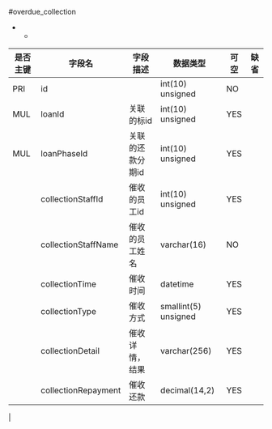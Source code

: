 #overdue_collection
* -
 
|是否主键	|字段名	|字段描述	|数据类型	|可空	|缺省	|
| --------|-----|-----|-----|-----|-----|
|PRI|id||int(10) unsigned|NO||
|MUL|loanId|关联的标id|int(10) unsigned|YES||
|MUL|loanPhaseId|关联的还款分期id|int(10) unsigned|YES||
||collectionStaffId|催收的员工id|int(10) unsigned|YES||
||collectionStaffName|催收的员工姓名|varchar(16)|NO||
||collectionTime|催收时间|datetime|YES||
||collectionType|催收方式|smallint(5) unsigned|YES||
||collectionDetail|催收详情，结果|varchar(256)|YES||
||collectionRepayment|催收还款|decimal(14,2)|YES||
|

